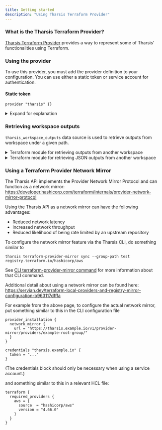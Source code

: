 ```yaml
---
title: Getting started
description: "Using Tharsis Terraform Provider"
---
```


### What is the Tharsis Terraform Provider?

[Tharsis Terraform Provider](https://github.com/martian-cloud/terraform-provider-tharsis) provides a way to represent some of Tharsis' functionalities using Terraform.

### Using the provider

To use this provider, you must add the provider definition to your configuration. You can use either a static token or service account for authentication.

#### Static token

```hcl showLineNumbers
provider "tharsis" {}
```

<details><summary>Expand for explanation</summary>

|           Name | Type   | Definition                                                           |
| -------------: | ------ | -------------------------------------------------------------------- |
|         `host` | string | Hostname for the Tharsis API (e.g. https://api.tharsis.example.com). |
| `static_token` | string | Static token for authenticating with the Tharsis API.                |

:::note
`host` and `static_token` are set automatically by the job executor. However, they are required when running outside Tharsis.
:::

Alternatively, you can provide these values by environment variables.

|   Environment Variable | Definition                                 |
| ---------------------: | ------------------------------------------ |
|     `THARSIS_ENDPOINT` | The host for Tharsis.                      |
| `THARSIS_STATIC_TOKEN` | The static token to use with the provider. |

:::info important
The `provider` block values take precedence over environment variables. It is **recommended** to use configuration values to define the provider over environment variables, especially if you are defining the provider more than once.

:::

</details>

### Retrieving workspace outputs

`tharsis_workspace_outputs` data source is used to retrieve outputs from workspace under a given path.

<details><summary>Terraform module for retrieving outputs from another workspace</summary>

```hcl showLineNumbers
terraform {
  required_providers {
    tharsis = {
      source = "registry.terraform.io/martian-cloud/tharsis"
    }
  }
}

provider "tharsis" {}

data "tharsis_workspace_outputs" "this" {
  path = "group/sub-group/workspace"
}

# When running via a Tharsis executor, in a workspace,
# the path can be relative to the workspace.
#
# For instance, if you had the following structure where
# you are operating from myworkspace:
#   group
#   |- sub-group
#   |--|- workspace
#   |--my-group
#   |--|- myworkspace  <- this is the current workspace
#
#  You can access `workspace` relative to your `myworkspace`
#  by using the relative path `../sub-group/workspace`
#
# data "tharsis_workspace_outputs" "this" {
#   path = "../sub-group/workspace"
# }

output "str" {
  value = data.tharsis_workspace_outputs.this.outputs.output_name
}
```

<details><summary>Expand for explanation</summary>

|               Name | Read-Only |     Type      | Required | Description                                         |
| -----------------: | :-------: | :-----------: | :------: | --------------------------------------------------- |
|             `path` |     -     |    String     |   Yes    | The path of the workspace to retrieve outputs.      |
|        `full_path` |    Yes    |    String     |    -     | The full path of the workspace.                     |
|          `outputs` |    Yes    | Map of String |    -     | The outputs of the workspace specified by the path. |
| `state_version_id` |    Yes    |    String     |    -     | The ID of the workspace's current state version.    |
|     `workspace_id` |    Yes    |    String     |    -     | The ID of the workspace.                            |

</details>

</details>

<details><summary>Terraform module for retrieving JSON outputs from another workspace</summary>

```hcl showLineNumbers
terraform {
  required_providers {
    tharsis = {
      source = "registry.terraform.io/martian-cloud/tharsis"
    }
  }
}

provider "tharsis" {}

data "tharsis_workspace_outputs_json" "this" {
  path = "group/sub-group/workspace"
}

# When running via a Tharsis executor, in a workspace,
# the path can be relative to the workspace.
#
# For instance, if you had the following structure where
# you are operating from myworkspace:
#   group
#   |- sub-group
#   |--|- workspace
#   |--my-group
#   |--|- myworkspace  <- this is the current workspace
#
#  You can access `workspace` relative to your `myworkspace`
#  by using the relative path `../sub-group/workspace`
#
# data "tharsis_workspace_outputs" "this" {
#   path = "../sub-group/workspace"
# }

output "object" {
  value = jsondecode(data.tharsis_workspace_outputs_json.this.outputs.object)
}
```

<details><summary>Expand for explanation</summary>

[`jsondecode`](https://www.terraform.io/language/functions/jsondecode) maps JSON values to [Terraform language values](https://www.terraform.io/language/expressions/types).

|               Name | Read-Only |     Type      | Required | Description                                         |
| -----------------: | :-------: | :-----------: | :------: | --------------------------------------------------- |
|             `path` |     -     |    String     |   Yes    | The path of the workspace to retrieve outputs.      |
|        `full_path` |    Yes    |    String     |    -     | The full path of the workspace.                     |
|          `outputs` |    Yes    | Map of String |    -     | The outputs of the workspace specified by the path. |
| `state_version_id` |    Yes    |    String     |    -     | The ID of the workspace's current state version.    |
|     `workspace_id` |    Yes    |    String     |    -     | The ID of the workspace.                            |

</details>

</details>

### Using a Terraform Provider Network Mirror

The Tharsis API implements the Provider Network Mirror Protocol and can function as a network mirror: https://developer.hashicorp.com/terraform/internals/provider-network-mirror-protocol

Using the Tharsis API as a network mirror can have the following advantages:
- Reduced network latency
- Increased network throughput
- Reduced likelihood of being rate limited by an upstream repository

To configure the network mirror feature via the Tharsis CLI, do something similar to

```tharsis terraform-provider-mirror sync --group-path test registry.terraform.io/hashicorp/aws```

See [CLI terraform-provider-mirror command](../../cli/tharsis/commands/#terraform-provider-mirror-command) for more information about that CLI command.

Additional detail about using a network mirror can be found here: https://servian.dev/terraform-local-providers-and-registry-mirror-configuration-b963117dfffa

For example from the above page, to configure the actual network mirror, put something similar to this in the CLI configuration file

```
provider_installation {
  network_mirror {
    url = "https://tharsis.example.io/v1/provider-mirror/providers/example-root-group/"
  }
}

credentials "tharsis.example.io" {
  token = "..."
}
```

(The credentials block should only be necessary when using a service account.)

and something similar to this in a relevant HCL file:

```
terraform {
  required_providers {
    aws = {
      source  = "hashicorp/aws"
      version = "4.66.0"
    }
  }
}
```
